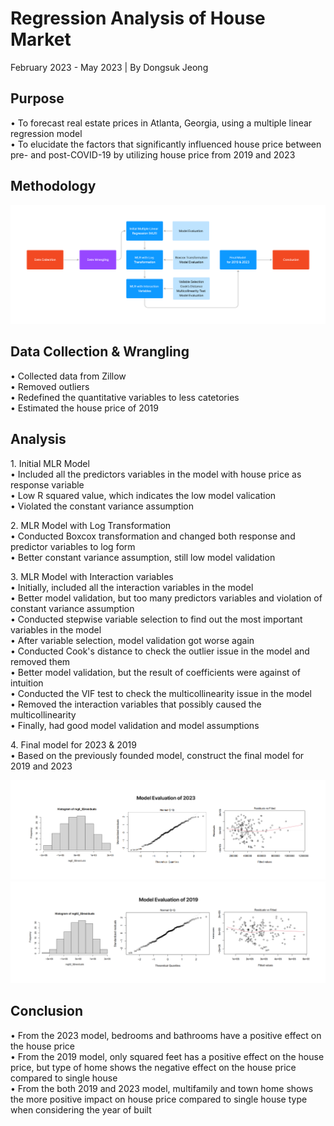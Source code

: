 <h1>Regression Analysis of House Market</h1>							
<p>February 2023 - May 2023 | By Dongsuk Jeong</p>
<h2>Purpose</h2>
<p>
  • To forecast real estate prices in Atlanta, Georgia, using a multiple linear regression model<br>
  • To elucidate the factors that significantly influenced house price between pre- and post-COVID-19 by utilizing house price from 2019 and 2023 
</p>
<h2>Methodology</h2>
<span class="image main"><img src="Portfolio_Methodology1.jpg" alt="" /></span>								

<h2>Data Collection & Wrangling</h2>
<p>	
  • Collected data from Zillow<br>	
  • Removed outliers<br>
  • Redefined the quantitative variables to less catetories<br>
  • Estimated the house price of 2019<br>
</p>

<h2>Analysis</h2>
<p>
  1. Initial MLR Model<br>
    • Included all the predictors variables in the model with house price as response variable<br>
    • Low R squared value, which indicates the low model valication<br>
    • Violated the constant variance assumption<br>
</p>
<p>
  2. MLR Model with Log Transformation<br>
    • Conducted Boxcox transformation and changed both response and predictor variables to log form<br>
    • Better constant variance assumption, still low model validation<br>																
</p>
<p>
  3. MLR Model with Interaction variables<br>
    • Initially, included all the interaction variables in the model<br>
    • Better model validation, but too many predictors variables and violation of constant variance assumption<br>
    • Conducted stepwise variable selection to find out the most important variables in the model<br>
    • After variable selection, model validation got worse again<br>
    • Conducted Cook's distance to check the outlier issue in the model and removed them<br>
    • Better model validation, but the result of coefficients were against of intuition<br>		
    • Conducted the VIF test to check the multicollinearity issue in the model<br>
    • Removed the interaction variables that possibly caused the multicollinearity<br>
    • Finally, had good model validation and model assumptions
</p>
<p>
  4. Final model for 2023 & 2019<br>
    • Based on the previously founded model, construct the final model for 2019 and 2023<br>
</p>
<span class="image main"><img src="Portfolio_Methodology1_1.jpg" /></span>
<span class="image main"><img src="Portfolio_Methodology1_2.jpg" /></span>
								
<h2>Conclusion</h2>
<p>
  • From the 2023 model, bedrooms and bathrooms have a positive effect on the house price<br>									
  • From the 2019 model, only squared feet has a positive effect on the house price, but type of home shows the negative effect on the house price  compared to single house<br>
  • From the both 2019 and 2023 model, multifamily and town home shows the more positive impact on house price compared to single house type when  considering the year of built<br>
</p>
